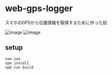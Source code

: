 # web-gps-logger

スマホのGPSから位置情報を取得するために作った奴  

![image](https://github.com/ritogk/web-gps-logger/assets/72111956/ce0ea63f-8b13-4f09-a238-98c50df7e018)
![image](https://github.com/ritogk/web-gps-logger/assets/72111956/0004cf8f-3d3f-4fa8-bcfb-7a39ee360f58)



## setup

```
nvm use
npm install
npm run build
```
